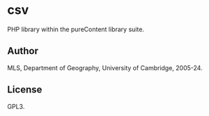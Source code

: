 # csv

PHP library within the pureContent library suite.


## Author

MLS, Department of Geography, University of Cambridge, 2005-24.


## License

GPL3.
